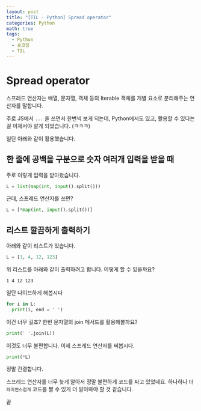 ```yaml
---
layout: post
title: "[TIL - Python] Spread operator"
categories: Python
math: true
tags:
  - Python
  - 숏코딩
  - TIL
---
```


# Spread operator

스프레드 연산자는 배열, 문자열, 객체 등의 Iterable 객체를 개별 요소로 분리해주는 연산자를 말합니다.

주로 JS에서 `...` 을 쓰면서 한번씩 보게 되는데, Python에서도 있고, 활용할 수 있다는걸 이제서야 알게 되었습니다. (ㅋㅋㅋ)

일단 아래와 같이 활용했습니다.

## 한 줄에 공백을 구분으로 숫자 여러개 입력을 받을 때

주로 이렇게 입력을 받아왔습니다.

```python
L = list(map(int, input().split()))
```

근데, 스프레드 연산자를 쓰면?

```python
L = [*map(int, input().split())]
```

## 리스트 깔끔하게 출력하기

아래와 같이 리스트가 있습니다.

```python
L = [1, 4, 12, 123]
```

위 리스트를 아래와 같이 출력하려고 합니다. 어떻게 할 수 있을까요?

```text
1 4 12 123
```

일단 나이브하게 해봅시다

```python
for i in L:
  print(i, end = ' ')
```

이건 너무 길죠? 한번 문자열의 join 메서드를 활용해볼까요?

```python
print(' '.join(L))
```

이것도 너무 불편합니다. 이제 스프레드 연산자를 써봅시다.

```python
print(*L)
```

정말 간결합니다.

스프레드 연산자를 너무 늦게 알아서 정말 불편하게 코드를 짜고 있었네요.
하나하나 더 `파이썬스럽게` 코드를 짤 수 있게 더 알아봐야 할 것 같습니다.

끝
